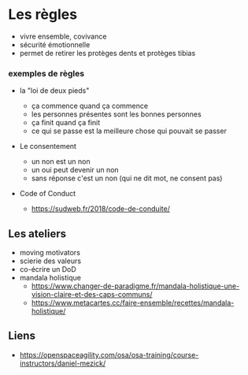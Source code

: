 # Les règles

- vivre ensemble, covivance
- sécurité émotionnelle
- permet de retirer les protèges dents et protèges tibias

### exemples de règles

- la "loi de deux pieds"
   - ça commence quand ça commence
   - les personnes présentes sont les bonnes personnes
   - ça finit quand ça finit
   - ce qui se passe est la meilleure chose qui pouvait se passer 

- Le consentement
  - un non est un non
  - un oui peut devenir un non 
  - sans réponse c'est un non (qui ne dit mot, ne consent pas)

- Code of Conduct
  - https://sudweb.fr/2018/code-de-conduite/ 

## Les ateliers

- moving motivators
- scierie des valeurs
- co-écrire un DoD
- mandala holistique
  - https://www.changer-de-paradigme.fr/mandala-holistique-une-vision-claire-et-des-caps-communs/ 
  - https://www.metacartes.cc/faire-ensemble/recettes/mandala-holistique/
 
## Liens

- https://openspaceagility.com/osa/osa-training/course-instructors/daniel-mezick/

